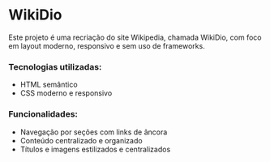# WikiDio

Este projeto é uma recriação do site Wikipedia, chamada WikiDio, com foco em layout moderno, responsivo e sem uso de frameworks. 

### Tecnologias utilizadas:
- HTML semântico
- CSS moderno e responsivo

### Funcionalidades:
- Navegação por seções com links de âncora
- Conteúdo centralizado e organizado
- Títulos e imagens estilizados e centralizados
